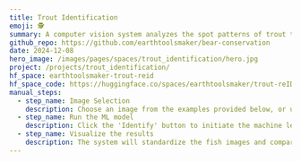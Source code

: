 ```yaml
---
title: Trout Identification
emoji: 🕵️
summary: A computer vision system analyzes the spot patterns of trout to identify individual fish. This innovative, non-invasive approach aims to monitor trout populations in British Columbia over time, ultimately supporting and enhancing conservation efforts in the region.
github_repo: https://github.com/earthtoolsmaker/bear-conservation
date: 2024-12-08
hero_image: /images/pages/spaces/trout_identification/hero.jpg
project: /projects/trout_identification/
hf_space: earthtoolsmaker-trout-reid
hf_space_code: https://huggingface.co/spaces/earthtoolsmaker/trout-reID/tree/main
manual_steps:
  - step_name: Image Selection
    description: Choose an image from the examples provided below, or upload your own data.
  - step_name: Run the ML model
    description: Click the 'Identify' button to initiate the machine learning model.
  - step_name: Visualize the results
    description: The system will standardize the fish images and compare them to our database of trout from British Columbia. It then identifies the individual fish that has the highest probability of matching. If no match is found, the fish is classified as a new entry.
---
```

